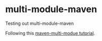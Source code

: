 # multi-module-maven
Testing out multi-module-maven

Following this [maven-multi-modue tutorial](https://www.baeldung.com/maven-multi-module).

